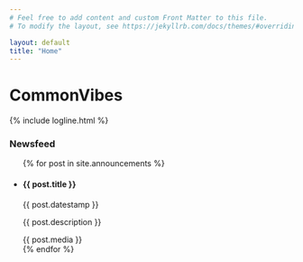 ```yaml
---
# Feel free to add content and custom Front Matter to this file.
# To modify the layout, see https://jekyllrb.com/docs/themes/#overriding-theme-defaults

layout: default
title: "Home"
---
```

<h1><span class="pink">Common</span><span class="blue">Vibes</span></h1>

{% include logline.html %}

<h3>Newsfeed</h3>

<ul>
{% for post in site.announcements %}
<li>
    <div class="post {{ post.border }} {{ post.background }}">
        <div class="post-description">
            <h4 class="{{ post.color }}">{{ post.title }}</h4>
            <p class="post-date {{ post.color }}">{{ post.datestamp }}</p>
            <p class="{{ post.color }}">{{ post.description }} </p>
        </div>
        <div class="post-content">
            {{ post.media }}
        </div>
    </div>
</li>
{% endfor %}
</ul>